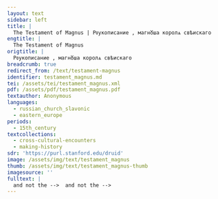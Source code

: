 ```yaml
---
layout: text
sidebar: left
title: |
  The Testament of Magnus | Рᲂукописание , магнᲈша королѧ свѣискаго
engtitle: |
  The Testament of Magnus
origtitle: |
  Рᲂукописание , магнᲈша королѧ свѣискаго
breadcrumb: true
redirect_from: /text/testament-magnus
identifier: testament_magnus.md
tei: /assets/tei/testament_magnus.xml
pdf: /assets/pdf/testament_magnus.pdf
textauthor: Anonymous
languages:
  - russian_church_slavonic
  - eastern_europe
periods:
  - 15th_century
textcollections:
  - cross-cultural-encounters
  - making-history
sdr: 'https://purl.stanford.edu/druid'
image: /assets/img/text/testament_magnus
thumb: /assets/img/text/testament_magnus-thumb
imagesource: ''
fulltext: |
  and not the -->  and not the -->
---
```


